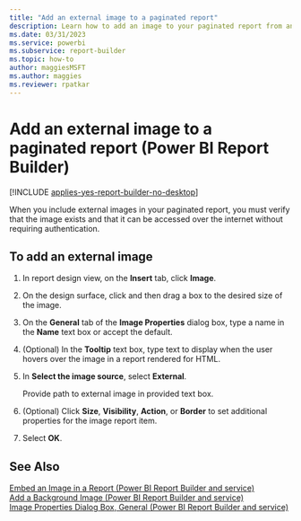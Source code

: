 ```yaml
---
title: "Add an external image to a paginated report"
description: Learn how to add an image to your paginated report from an external source in Power BI Report Builder. 
ms.date: 03/31/2023
ms.service: powerbi
ms.subservice: report-builder
ms.topic: how-to
author: maggiesMSFT
ms.author: maggies
ms.reviewer: rpatkar
---
```

# Add an external image to a paginated report (Power BI Report Builder)

[!INCLUDE [applies-yes-report-builder-no-desktop](../../includes/applies-yes-report-builder-no-desktop.md)]

When you include external images in your paginated report, you must verify that the image exists and that it can be accessed over the internet without requiring authentication. 
 
## To add an external image  
  
1.  In report design view, on the **Insert** tab, click **Image**.  
  
2.  On the design surface, click and then drag a box to the desired size of the image.  
  
3.  On the **General** tab of the **Image Properties** dialog box, type a name in the **Name** text box or accept the default.  
  
4.  (Optional) In the **Tooltip** text box, type text to display when the user hovers over the image in a report rendered for HTML.  
  
5.  In **Select the image source**, select **External**.  
  
    Provide path to external image in provided text box.  
  
6.  (Optional) Click **Size**, **Visibility**, **Action**, or **Border** to set additional properties for the image report item.  
  
7.  Select **OK**.
  
## See Also  
 [Embed an Image in a Report &#40;Power BI Report Builder and service&#41;](./embed-an-image-in-a-report-report-builder-and-service.md)   
 [Add a Background Image &#40;Power BI Report Builder and service&#41;](./add-a-background-image-report-builder-and-service.md)   
 [Image Properties Dialog Box, General &#40;Power BI Report Builder and service&#41;](./images-report-builder-and-service.md)  
  
